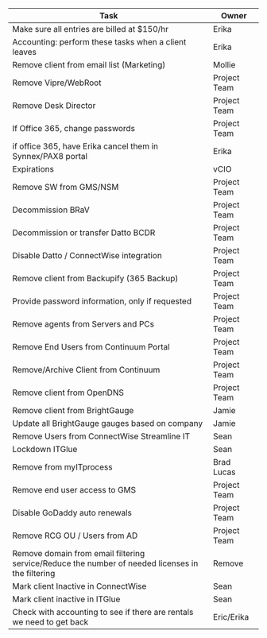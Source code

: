 | Task                                                                                             | Owner        |
| ------------------------------------------------------------------------------------------------ | ------------ |
| Make sure all entries are billed at $150/hr                                                      | Erika        |
| Accounting: perform these tasks when a client leaves                                             | Erika        |
| Remove client from email list (Marketing)                                                        | Mollie       |
| Remove Vipre/WebRoot                                                                             | Project Team |
| Remove Desk Director                                                                             | Project Team |
| If Office 365, change passwords                                                                  | Project Team |
| if office 365, have Erika cancel them in Synnex/PAX8 portal                                      | Erika        |
| Expirations                                                                                      | vCIO         |
| Remove SW from GMS/NSM                                                                           | Project Team |
| Decommission BRaV                                                                                | Project Team |
| Decommission or transfer Datto BCDR                                                              | Project Team |
| Disable Datto / ConnectWise integration                                                          | Project Team |
| Remove client from Backupify (365 Backup)                                                        | Project Team |
| Provide password information, only if requested                                                  | Project Team |
| Remove agents from Servers and PCs                                                               | Project Team |
| Remove End Users from Continuum Portal                                                           | Project Team |
| Remove/Archive Client from Continuum                                                             | Project Team |
| Remove client from OpenDNS                                                                       | Project Team |
| Remove client from BrightGauge                                                                   | Jamie        |
| Update all BrightGauge gauges based on company                                                   | Jamie        |
| Remove Users from ConnectWise Streamline IT                                                      | Sean         |
| Lockdown ITGlue                                                                                  | Sean         |
| Remove from myITprocess                                                                          | Brad Lucas   |
| Remove end user access to GMS                                                                    | Project Team |
| Disable GoDaddy auto renewals                                                                    | Project Team |
| Remove RCG OU / Users from AD                                                                    | Project Team |
| Remove domain from email filtering service/Reduce the number of needed licenses in the filtering | Remove       |
| Mark client Inactive in ConnectWise                                                              | Sean         |
| Mark client inactive in ITGlue                                                                   | Sean         |
| Check with accounting to see if there are rentals we need to get back                            | Eric/Erika   | 
